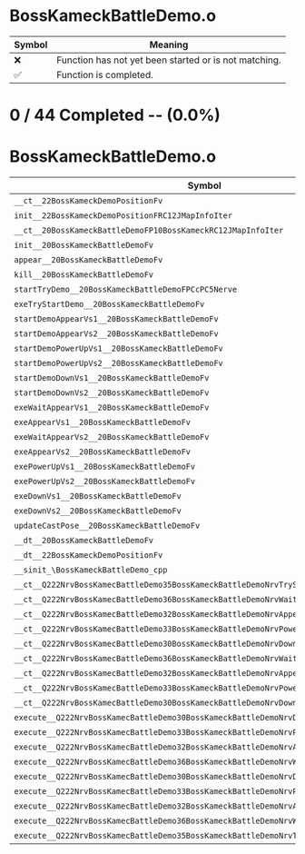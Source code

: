 # BossKameckBattleDemo.o
| Symbol | Meaning 
| ------------- | ------------- 
| :x: | Function has not yet been started or is not matching. 
| :white_check_mark: | Function is completed. 


# 0 / 44 Completed -- (0.0%)
# BossKameckBattleDemo.o
| Symbol | Decompiled? |
| ------------- | ------------- |
| `__ct__22BossKameckDemoPositionFv` | :x: |
| `init__22BossKameckDemoPositionFRC12JMapInfoIter` | :x: |
| `__ct__20BossKameckBattleDemoFP10BossKameckRC12JMapInfoIter` | :x: |
| `init__20BossKameckBattleDemoFv` | :x: |
| `appear__20BossKameckBattleDemoFv` | :x: |
| `kill__20BossKameckBattleDemoFv` | :x: |
| `startTryDemo__20BossKameckBattleDemoFPCcPC5Nerve` | :x: |
| `exeTryStartDemo__20BossKameckBattleDemoFv` | :x: |
| `startDemoAppearVs1__20BossKameckBattleDemoFv` | :x: |
| `startDemoAppearVs2__20BossKameckBattleDemoFv` | :x: |
| `startDemoPowerUpVs1__20BossKameckBattleDemoFv` | :x: |
| `startDemoPowerUpVs2__20BossKameckBattleDemoFv` | :x: |
| `startDemoDownVs1__20BossKameckBattleDemoFv` | :x: |
| `startDemoDownVs2__20BossKameckBattleDemoFv` | :x: |
| `exeWaitAppearVs1__20BossKameckBattleDemoFv` | :x: |
| `exeAppearVs1__20BossKameckBattleDemoFv` | :x: |
| `exeWaitAppearVs2__20BossKameckBattleDemoFv` | :x: |
| `exeAppearVs2__20BossKameckBattleDemoFv` | :x: |
| `exePowerUpVs1__20BossKameckBattleDemoFv` | :x: |
| `exePowerUpVs2__20BossKameckBattleDemoFv` | :x: |
| `exeDownVs1__20BossKameckBattleDemoFv` | :x: |
| `exeDownVs2__20BossKameckBattleDemoFv` | :x: |
| `updateCastPose__20BossKameckBattleDemoFv` | :x: |
| `__dt__20BossKameckBattleDemoFv` | :x: |
| `__dt__22BossKameckDemoPositionFv` | :x: |
| `__sinit_\BossKameckBattleDemo_cpp` | :x: |
| `__ct__Q222NrvBossKamecBattleDemo35BossKameckBattleDemoNrvTryStartDemoFv` | :x: |
| `__ct__Q222NrvBossKamecBattleDemo36BossKameckBattleDemoNrvWaitAppearVs1Fv` | :x: |
| `__ct__Q222NrvBossKamecBattleDemo32BossKameckBattleDemoNrvAppearVs1Fv` | :x: |
| `__ct__Q222NrvBossKamecBattleDemo33BossKameckBattleDemoNrvPowerUpVs1Fv` | :x: |
| `__ct__Q222NrvBossKamecBattleDemo30BossKameckBattleDemoNrvDownVs1Fv` | :x: |
| `__ct__Q222NrvBossKamecBattleDemo36BossKameckBattleDemoNrvWaitAppearVs2Fv` | :x: |
| `__ct__Q222NrvBossKamecBattleDemo32BossKameckBattleDemoNrvAppearVs2Fv` | :x: |
| `__ct__Q222NrvBossKamecBattleDemo33BossKameckBattleDemoNrvPowerUpVs2Fv` | :x: |
| `__ct__Q222NrvBossKamecBattleDemo30BossKameckBattleDemoNrvDownVs2Fv` | :x: |
| `execute__Q222NrvBossKamecBattleDemo30BossKameckBattleDemoNrvDownVs2CFP5Spine` | :x: |
| `execute__Q222NrvBossKamecBattleDemo33BossKameckBattleDemoNrvPowerUpVs2CFP5Spine` | :x: |
| `execute__Q222NrvBossKamecBattleDemo32BossKameckBattleDemoNrvAppearVs2CFP5Spine` | :x: |
| `execute__Q222NrvBossKamecBattleDemo36BossKameckBattleDemoNrvWaitAppearVs2CFP5Spine` | :x: |
| `execute__Q222NrvBossKamecBattleDemo30BossKameckBattleDemoNrvDownVs1CFP5Spine` | :x: |
| `execute__Q222NrvBossKamecBattleDemo33BossKameckBattleDemoNrvPowerUpVs1CFP5Spine` | :x: |
| `execute__Q222NrvBossKamecBattleDemo32BossKameckBattleDemoNrvAppearVs1CFP5Spine` | :x: |
| `execute__Q222NrvBossKamecBattleDemo36BossKameckBattleDemoNrvWaitAppearVs1CFP5Spine` | :x: |
| `execute__Q222NrvBossKamecBattleDemo35BossKameckBattleDemoNrvTryStartDemoCFP5Spine` | :x: |
